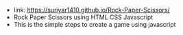* link: https://suriyar1410.github.io/Rock-Paper-Scissors/
* Rock Paper Scissors using HTML CSS Javascript
* This is the simple steps to create a game using javascript
